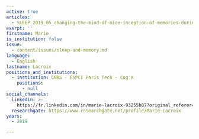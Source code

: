 ```yaml
---
active: true
articles:
  - SLEEP_2019_05_changing-the-mind-of-mice-inception-of-memories-during-sleep
exerpt: ''
firstname: Marie
is_institution: false
issue:
  - content/issues/sleep-and-memory.md
language:
  - English
lastname: Lacroix
positions_and_institutions:
  - institution: CNRS - ESPCI Paris Tech - Cog'X
    positions:
      - null
social_channels:
  linkedin: >-
    https://fr.linkedin.com/in/marie-lacroix-93255b87?original_referer=https%3A%2F%2Fwww.google.com%2F
  researchgate: https://www.researchgate.net/profile/Marie-Lacroix
years:
  - 2019

---
```

